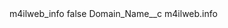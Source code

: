 <?xml version="1.0" encoding="UTF-8"?>
<CustomMetadata xmlns="http://soap.sforce.com/2006/04/metadata" xmlns:xsi="http://www.w3.org/2001/XMLSchema-instance" xmlns:xsd="http://www.w3.org/2001/XMLSchema">
    <label>m4ilweb_info</label>
    <protected>false</protected>
    <values>
        <field>Domain_Name__c</field>
        <value xsi:type="xsd:string">m4ilweb.info</value>
    </values>
</CustomMetadata>
